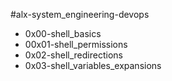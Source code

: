 #alx-system_engineering-devops
* 0x00-shell_basics
* 00x01-shell_permissions
* 0x02-shell_redirections
* 0x03-shell_variables_expansions
